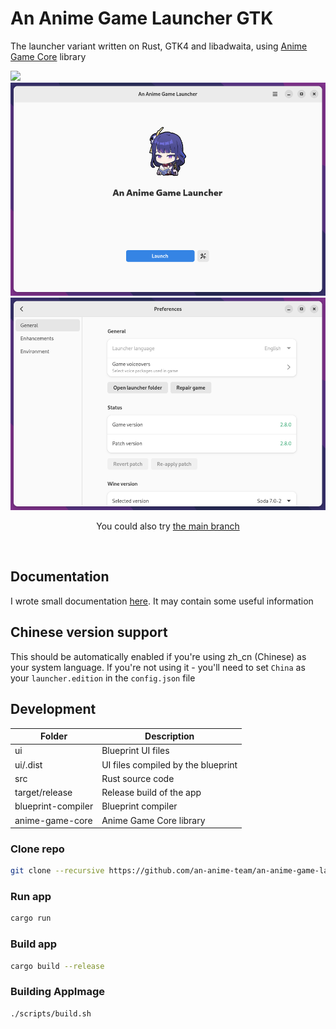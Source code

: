 # An Anime Game Launcher GTK

The launcher variant written on Rust, GTK4 and libadwaita, using [Anime Game Core](https://github.com/an-anime-team/anime-game-core) library

<img src="https://github.com/an-anime-team/an-anime-game-launcher/raw/main/repository/pics/logo.jpg">
<img src="repository/pictures/main.png">
<img src="repository/pictures/settings.png">

<br>

<p align="center">You could also try <a href="https://github.com/an-anime-team/an-anime-game-launcher">the main branch</a></p>

<br>

## Documentation

I wrote small documentation [here](https://github.com/an-anime-team/an-anime-game-launcher-gtk/wiki). It may contain some useful information

## Chinese version support

This should be automatically enabled if you're using zh_cn (Chinese) as your system language. If you're not using it - you'll need to set `China` as your `launcher.edition` in the `config.json` file

## Development

| Folder | Description |
| - | - |
| ui | Blueprint UI files |
| ui/.dist | UI files compiled by the blueprint |
| src | Rust source code |
| target/release | Release build of the app |
| blueprint-compiler | Blueprint compiler |
| anime-game-core | Anime Game Core library |

### Clone repo

```sh
git clone --recursive https://github.com/an-anime-team/an-anime-game-launcher-gtk
```

### Run app

```sh
cargo run
```

### Build app

```sh
cargo build --release
```

### Building AppImage

```
./scripts/build.sh
```
